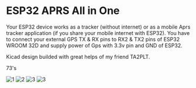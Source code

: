 # ESP32 APRS All in One
Your ESP32 device works as a tracker (without internet) or as a mobile Aprs tracker application (if you share your mobile internet with ESP32).
You have to connect your external GPS TX & RX pins to RX2 & TX2 pins of ESP32 WROOM 32D and supply power of Gps with 3.3v pin and GND of ESP32.

Kicad design builded with great helps of my friend TA2PLT.

73's

![1](https://github.com/TA1AYH/Esp32AprsAIO/assets/5972349/486b29ca-82ea-4ab2-98de-4e9de25e7821)
![2](https://github.com/TA1AYH/Esp32AprsAIO/assets/5972349/4e80daf0-b42b-486f-a7ff-f1c4fe7bd661)
![3](https://github.com/TA1AYH/Esp32AprsAIO/assets/5972349/9c2bbc25-b001-4a8e-a9b5-1d0c27acd8a8)
![3](https://user-images.githubusercontent.com/5972349/231215672-749dba7e-3bdb-455b-af4c-08ce5925c0d0.jpg)
